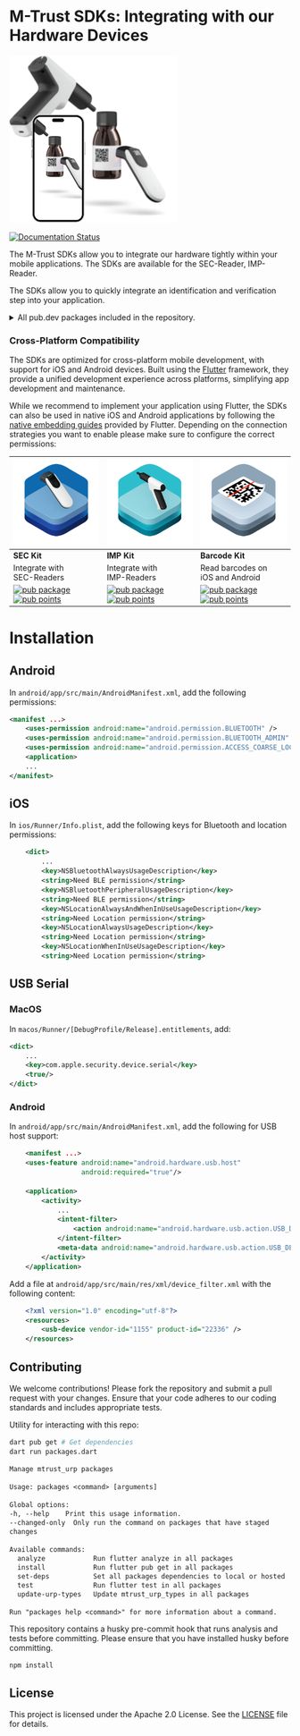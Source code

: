 # M-Trust SDKs: Integrating with our Hardware Devices
<img src="https://github.com/emdgroup/mtrust-urp/blob/main/banner.png?raw=true" width="300"/>


[![Documentation Status](https://img.shields.io/badge/Documentation-M--Trust%20SDKs-blue?style=flat&logo=readthedocs)](https://docs.mtrust.io/sdks)

The M-Trust SDKs allow you to integrate our hardware tightly within your mobile applications. The SDKs are available for the SEC-Reader, IMP-Reader.

The SDKs allow you to quickly integrate an identification and verification step into your application.

<details>
    <summary>All pub.dev packages included in the repository.</summary>

#### mtrust_urp_core
[![pub package](https://img.shields.io/pub/v/mtrust_urp_core.svg)](https://pub.dev/packages/mtrust_urp_core)
[![pub points](https://img.shields.io/pub/points/mtrust_urp_core)](https://pub.dev/packages/mtrust_urp_core/score)

#### mtrust_urp_ui
[![pub package](https://img.shields.io/pub/v/mtrust_urp_ui.svg)](https://pub.dev/packages/mtrust_urp_ui)
[![pub points](https://img.shields.io/pub/points/mtrust_urp_ui)](https://pub.dev/packages/mtrust_urp_ui/score)
#### mtrust_urp_ble_strategy
[![pub package](https://img.shields.io/pub/v/mtrust_urp_ble_strategy.svg)](https://pub.dev/packages/mtrust_urp_ble_strategy)
[![pub points](https://img.shields.io/pub/points/mtrust_urp_ble_strategy)](https://pub.dev/packages/mtrust_urp_ble_strategy/score)
#### mtrust_urp_virtual_strategy
[![pub package](https://img.shields.io/pub/v/mtrust_urp_virtual_strategy.svg)](https://pub.dev/packages/mtrust_urp_virtual_strategy)
[![pub points](https://img.shields.io/pub/points/mtrust_urp_virtual_strategy)](https://pub.dev/packages/mtrust_urp_virtual_strategy/score)

</details>


### Cross-Platform Compatibility

The SDKs are optimized for cross-platform mobile development, with support for iOS and Android devices. Built using the [Flutter](https://flutter.dev/) framework, they provide a unified development experience across platforms, simplifying app development and maintenance.

While we recommend to implement your application using Flutter, the SDKs can also be used in native iOS and Android applications by following the [native embedding guides](https://docs.flutter.dev/add-to-app) provided by Flutter.
Depending on the connection strategies you want to enable please make sure to configure the correct permissions:

| <img src="https://github.com/emdgroup/mtrust-sec-kit/blob/main/banner.png?raw=true" width="200">                                                                                                                                | <img src="https://github.com/emdgroup/mtrust-imp-kit/blob/main/banner.png?raw=true" width="200">                                                                                                                                | <img src="https://github.com/emdgroup/mtrust-barcode-kit/blob/main/banner.png?raw=true" width="200">                                                                                                                                            |
| ------------------------------------------------------------------------------------------------------------------------------------------------------------------------------------------------------------------------------- | ------------------------------------------------------------------------------------------------------------------------------------------------------------------------------------------------------------------------------- | ----------------------------------------------------------------------------------------------------------------------------------------------------------------------------------------------------------------------------------------------- |
| **SEC Kit**                                                                                                                                                                                                                     | **IMP Kit**                                                                                                                                                                                                                     | **Barcode Kit**                                                                                                                                                                                                                                 |
| Integrate with</br>SEC-Readers                                                                                                                                                                                                  | Integrate with</br>IMP-Readers                                                                                                                                                                                                  | Read barcodes on</br> iOS and Android                                                                                                                                                                                                           |
| [![pub package](https://img.shields.io/pub/v/mtrust_sec_kit.svg)](https://pub.dev/packages/mtrust_sec_kit)</br>[![pub points](https://img.shields.io/pub/points/mtrust_sec_kit)](https://pub.dev/packages/mtrust_sec_kit/score) | [![pub package](https://img.shields.io/pub/v/mtrust_imp_kit.svg)](https://pub.dev/packages/mtrust_imp_kit)</br>[![pub points](https://img.shields.io/pub/points/mtrust_imp_kit)](https://pub.dev/packages/mtrust_imp_kit/score) | [![pub package](https://img.shields.io/pub/v/mtrust_barcode_kit.svg)](https://pub.dev/packages/mtrust_barcode_kit)</br>[![pub points](https://img.shields.io/pub/points/mtrust_barcode_kit)](https://pub.dev/packages/mtrust_barcode_kit/score) |


# Installation

## Android

In `android/app/src/main/AndroidManifest.xml`, add the following permissions:

```xml
<manifest ...>
    <uses-permission android:name="android.permission.BLUETOOTH" />
    <uses-permission android:name="android.permission.BLUETOOTH_ADMIN" />
    <uses-permission android:name="android.permission.ACCESS_COARSE_LOCATION"/>
    <application>
    ...
</manifest>
```

## iOS

In `ios/Runner/Info.plist`, add the following keys for Bluetooth and location permissions:

```xml
    <dict>
        ...
	    <key>NSBluetoothAlwaysUsageDescription</key>
	    <string>Need BLE permission</string>
	    <key>NSBluetoothPeripheralUsageDescription</key>
	    <string>Need BLE permission</string>
	    <key>NSLocationAlwaysAndWhenInUseUsageDescription</key>
	    <string>Need Location permission</string>
	    <key>NSLocationAlwaysUsageDescription</key>
	    <string>Need Location permission</string>
	    <key>NSLocationWhenInUseUsageDescription</key>
	    <string>Need Location permission</string>
```

## USB Serial
### MacOS
In `macos/Runner/[DebugProfile/Release].entitlements`, add:

```xml
<dict>
    ...
    <key>com.apple.security.device.serial</key>
    <true/>
</dict>
```

### Android
In `android/app/src/main/AndroidManifest.xml`, add the following for USB host support:

```xml
    <manifest ...>
    <uses-feature android:name="android.hardware.usb.host"
                  android:required="true"/>

    <application>
        <activity>
            ...
            <intent-filter>
                <action android:name="android.hardware.usb.action.USB_DEVICE_ATTACHED" />
            </intent-filter>
            <meta-data android:name="android.hardware.usb.action.USB_DEVICE_ATTACHED" android:resource="@xml/device_filter" />
        </activity>
    </application>

```

Add a file at `android/app/src/main/res/xml/device_filter.xml` with the following content:

```xml
    <?xml version="1.0" encoding="utf-8"?>
    <resources>
        <usb-device vendor-id="1155" product-id="22336" />
    </resources>
```

## Contributing
We welcome contributions! Please fork the repository and submit a pull request with your changes. Ensure that your code adheres to our coding standards and includes appropriate tests.

Utility for interacting with this repo:

```sh 
dart pub get # Get dependencies
dart run packages.dart 
```

```
Manage mtrust_urp packages

Usage: packages <command> [arguments]

Global options:
-h, --help    Print this usage information.
--changed-only  Only run the command on packages that have staged changes

Available commands:
  analyze            Run flutter analyze in all packages
  install            Run flutter pub get in all packages
  set-deps           Set all packages dependencies to local or hosted
  test               Run flutter test in all packages
  update-urp-types   Update mtrust_urp_types in all packages

Run "packages help <command>" for more information about a command.
```

This repository contains a husky pre-commit hook that runs analysis and tests before committing. Please ensure that you have installed husky before committing.

```sh
npm install 
```




## License
This project is licensed under the Apache 2.0 License. See the [LICENSE](./LICENSE) file for details.